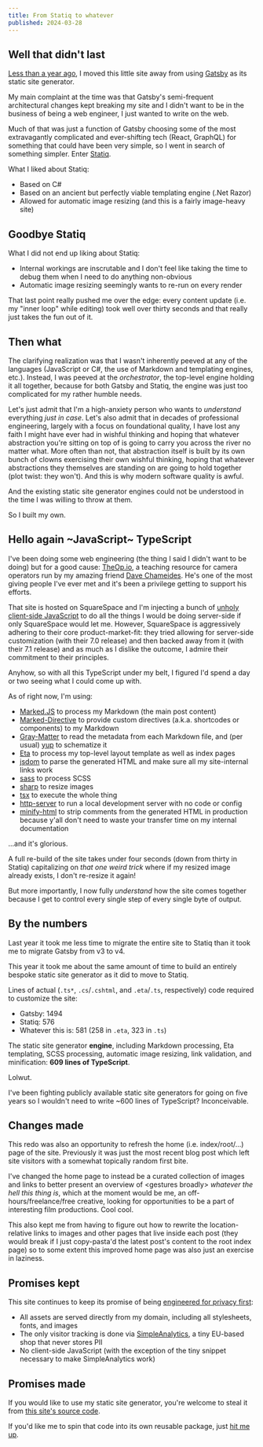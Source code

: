 ```yaml
---
title: From Statiq to whatever
published: 2024-03-28
---
```


## Well that didn't last

[Less than a year ago](../from-gatsby-to-statiq/), I moved this little site away from using [Gatsby](https://gatsbyjs.org/) as its static site generator.

My main complaint at the time was that Gatsby's semi-frequent architectural changes kept breaking my site
and I didn't want to be in the business of being a web engineer, I just wanted to write on the web.

Much of that was just a function of Gatsby choosing some of the most extravagantly complicated and ever-shifting tech (React, GraphQL)
for something that could have been very simple, so I went in search of something simpler. Enter [Statiq](https://statiq.dev).

What I liked about Statiq:

- Based on C#
- Based on an ancient but perfectly viable templating engine (.Net Razor)
- Allowed for automatic image resizing (and this is a fairly image-heavy site)

## Goodbye Statiq

What I did not end up liking about Statiq:

- Internal workings are inscrutable and I don't feel like taking the time to debug them when I need to do anything non-obvious
- Automatic image resizing seemingly wants to re-run on every render

That last point really pushed me over the edge: every content update (i.e. my "inner loop" while editing) took well over thirty seconds
and that really just takes the fun out of it.

## Then what

The clarifying realization was that I wasn't inherently peeved at any of the languages (JavaScript or C#, the use of Markdown and templating engines, etc.).
Instead, I was peeved at the _orchestrator_, the top-level engine holding it all together, because for both Gatsby and Statiq,
the engine was just too complicated for my rather humble needs.

Let's just admit that I'm a high-anxiety person who wants to _understand_ everything _just in case_.
Let's also admit that in decades of professional engineering, largely with a focus on foundational quality,
I have lost any faith I might have ever had in wishful thinking and hoping that whatever abstraction you're sitting on top of
is going to carry you across the river no matter what.
More often than not, that abstraction itself is built by its own bunch of clowns exercising their own wishful thinking,
hoping that whatever abstractions they themselves are standing on are going to hold together (plot twist: they won't).
And this is why modern software quality is awful.

And the existing static site generator engines could not be understood in the time I was willing to throw at them.

So I built my own.

## Hello again ~JavaScript~ TypeScript

I've been doing some web engineering (the thing I said I didn't want to be doing) but for a good cause:
[TheOp.io](https://www.theop.io/), a teaching resource for camera operators run by my amazing friend [Dave Chameides](https://www.imdb.com/name/nm0150505/).
He's one of the most giving people I've ever met and it's been a privilege getting to support his efforts.

That site is hosted on SquareSpace and I'm injecting a bunch of [unholy client-side JavaScript](https://github.com/theop-io/theop-io-static)
to do all the things I would be doing server-side if only SquareSpace would let me.
However, SquareSpace is aggressively adhering to their core product-market-fit: they tried allowing for server-side customization (with their 7.0 release)
and then backed away from it (with their 7.1 release) and as much as I dislike the outcome, I admire their commitment to their principles.

Anyhow, so with all this TypeScript under my belt, I figured I'd spend a day or two seeing what I could come up with.

As of right now, I'm using:

- [Marked.JS](https://marked.js.org/) to process my Markdown (the main post content)
- [Marked-Directive](https://github.com/bent10/marked-extensions/tree/main/packages/directive) to provide custom directives (a.k.a. shortcodes or components) to my Markdown
- [Gray-Matter](https://github.com/jonschlinkert/gray-matter) to read the metadata from each Markdown file, and (per usual) [yup](https://github.com/jquense/yup) to schematize it
- [Eta](https://eta.js.org/) to process my top-level layout template as well as index pages
- [jsdom](https://github.com/jsdom/jsdom) to parse the generated HTML and make sure all my site-internal links work
- [sass](https://github.com/sass/sass) to process SCSS
- [sharp](https://github.com/lovell/sharp) to resize images
- [tsx](https://github.com/privatenumber/tsx) to execute the whole thing
- [http-server](https://github.com/http-party/http-server) to run a local development server with no code or config
- [minify-html](https://github.com/wilsonzlin/minify-html) to strip comments from the generated HTML in production because y'all don't need to waste your transfer time on my internal documentation

...and it's glorious.

A full re-build of the site takes under four seconds (down from thirty in Statiq) capitalizing on _that one weird trick_ where
if my resized image already exists, I don't re-resize it again!

But more importantly, I now fully _understand_ how the site comes together because I get to control every single step of every single byte of output.

## By the numbers

Last year it took me less time to migrate the entire site to Statiq than it took me to migrate Gatsby from v3 to v4.

This year it took me about the same amount of time to build an entirely bespoke static site generator as it did to move to Statiq.

Lines of actual (`.ts*`, `.cs`/`.cshtml`, and `.eta`/`.ts`, respectively) code required to customize the site:

- Gatsby: 1494
- Statiq: 576
- Whatever this is: 581 (258 in `.eta`, 323 in `.ts`)

The static site generator **engine**, including Markdown processing, Eta templating, SCSS processing, automatic image resizing, link validation, and minification:
**609 lines of TypeScript**.

Lolwut.

I've been fighting publicly available static site generators for going on five years so I wouldn't need to write ~600 lines of TypeScript? Inconceivable.

## Changes made

This redo was also an opportunity to refresh the home (i.e. index/root/...) page of the site.
Previously it was just the most recent blog post which left site visitors with a somewhat topically random first bite.

I've changed the home page to instead be a curated collection of images and links to better present an overview of &lt;gestures broadly&gt; _whatever the hell this thing is_,
which at the moment would be me, an off-hours/freelance/free creative, looking for opportunities to be a part of interesting film productions. Cool cool.

This also kept me from having to figure out how to rewrite the location-relative links to images and other pages that live inside each post
(they would break if I just copy-pasta'd the latest post's content to the root index page) so to some extent this improved home page was also just an exercise in laziness.

## Promises kept

This site continues to keep its promise of being [engineered for privacy first](/posts/code/improving-site-visitor-privacy/):

- All assets are served directly from my domain, including all stylesheets, fonts, and images
- The only visitor tracking is done via [SimpleAnalytics](https://www.simpleanalytics.com/), a tiny EU-based shop that never stores PII
- No client-side JavaScript (with the exception of the tiny snippet necessary to make SimpleAnalytics work)

## Promises made

If you would like to use my static site generator, you're welcome to steal it from [this site's source code](https://github.com/rgiese/www-grumpycorp-com).

If you'd like me to spin that code into its own reusable package, just [hit me up](mailto:robin@grumpycorp.com).
